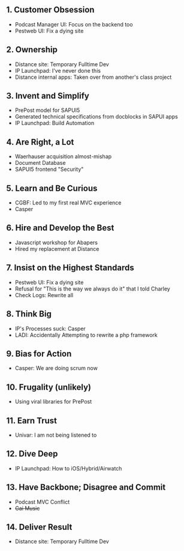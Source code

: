 ## 1. Customer Obsession

* Podcast Manager UI: Focus on the backend too
* Pestweb UI: Fix a dying site

## 2. Ownership

* Distance site: Temporary Fulltime Dev
* IP Launchpad: I've never done this
* Distance internal apps: Taken over from another's class project

## 3. Invent and Simplify

* PrePost model for SAPUI5
* Generated technical specifications from docblocks in SAPUI apps
* IP Launchpad: Build Automation

## 4. Are Right, a Lot

* Waerhauser acquisition almost-mishap
* Document Database
* SAPUI5 frontend "Security"

## 5. Learn and Be Curious

* CGBF: Led to my first real MVC experience
* Casper

## 6. Hire and Develop the Best

* Javascript workshop for Abapers
* Hired my replacement at Distance

## 7. Insist on the Highest Standards

* Pestweb UI: Fix a dying site
* Refusal for "This is the way we always do it" that I told Charley
* Check Logs: Rewrite all 

## 8. Think Big

* IP's Processes suck: Casper
* LADI: Accidentally Attempting to rewrite a php framework

## 9. Bias for Action

* Casper: We are doing scrum now

## 10. Frugality (unlikely)

* Using viral libraries for PrePost

## 11. Earn Trust

* Univar: I am not being listened to

## 12. Dive Deep

* IP Launchpad:  How to iOS/Hybrid/Airwatch

## 13. Have Backbone; Disagree and Commit

* Podcast MVC Conflict
* ~~Gai Music~~

## 14. Deliver Result

* Distance site: Temporary Fulltime Dev